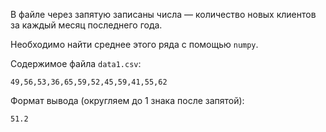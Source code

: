В файле через запятую записаны числа — количество новых клиентов за каждый месяц последнего года. 

Необходимо найти среднее этого ряда с помощью `numpy`.

Содержимое файла `data1.csv`:
```
49,56,53,36,65,59,52,45,59,41,55,62
```

Формат вывода (округляем до 1 знака после запятой):
```
51.2
```